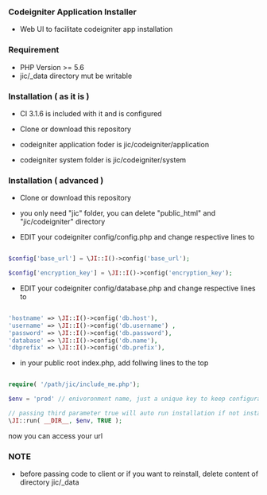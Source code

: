 ### Codeigniter Application Installer

 - Web UI to facilitate codeigniter app installation


### Requirement

 - PHP Version >= 5.6
 - jic/\_data directory mut be writable


### Installation ( as it is )

 - CI 3.1.6 is included with it and is configured

 - Clone or download this repository

 - codeigniter application foder is  jic/codeigniter/application

 - codeigniter system folder is jic/codeigniter/system


### Installation ( advanced )

- Clone or download this repository

- you only need "jic" folder, you can delete "public_html" and  "jic/codeigniter" directory

- EDIT your codeigniter config/config.php and change respective lines to

```php

$config['base_url'] = \JI::I()->config('base_url');

$config['encryption_key'] = \JI::I()->config('encryption_key');

```

- EDIT your codeigniter config/database.php and change respective lines to

```php

'hostname' => \JI::I()->config('db.host'),
'username' => \JI::I()->config('db.username') ,
'password' => \JI::I()->config('db.password'),
'database' => \JI::I()->config('db.name'),
'dbprefix' => \JI::I()->config('db.prefix'),

```

- in your public root index.php, add follwing lines to the top

```php

require( '/path/jic/include_me.php');

$env = 'prod' // enivoronment name, just a unique key to keep configuration seperate

// passing third parameter true will auto run installation if not installed already
\JI::run( __DIR__, $env, TRUE );

```

now you can access your url

### NOTE
 - before passing code to client or if you want to reinstall, delete content of directory jic/\_data
